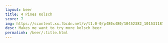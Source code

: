 ```yaml
---
layout: beer
title: 4 Pines Kolsch
score: 7
img: https://scontent.xx.fbcdn.net/v/t1.0-0/p480x480/10452382_10153118793263745_8541367164944833885_n.jpg?oh=68c51ce4f43250618194aaea5f17fe24&oe=58688702
desc: Makes me want to try more kolsch beer
permalink: /beer/:title.html
---
```

